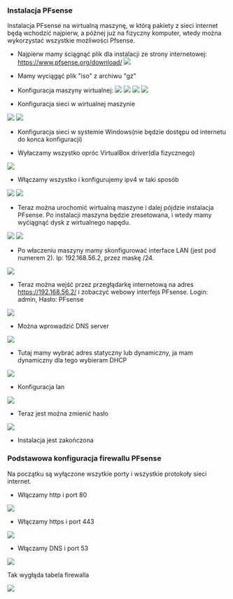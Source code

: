 ### Instalacja PFsense ###
Instalacja PFsense na wirtualną maszynę, w którą pakiety z sieci internet będą wchodzić najpierw, a późnej już na fizyczny komputer, wtedy można wykorzystać wszystkie możliwości Pfsense.

- Najpierw mamy ściągnąć plik dla instalacji ze strony internetowej: https://www.pfsense.org/download/
![](https://pp.userapi.com/c639222/v639222640/4e6e7/loBfxpjMBJg.jpg)

- Mamy wyciągąć plik "iso" z archiwu "gz"

- Konfiguracja maszyny wirtualnej:
![](https://pp.userapi.com/c840222/v840222640/34a54/OhWc1eNUPzc.jpg)
![](https://pp.userapi.com/c637324/v637324640/50f87/cPCSuDbz3TM.jpg)
![](https://pp.userapi.com/c637324/v637324640/50f91/XBvQ8ECPRJU.jpg)
![](https://pp.userapi.com/c637324/v637324640/50f9b/MPz5ZhtFJNM.jpg)

- Konfiguracja sieci w wirtualnej maszynie

![](https://pp.userapi.com/c637324/v637324640/50fae/0x-l2OToWRM.jpg)
![](https://pp.userapi.com/c637324/v637324640/50fb8/E76TN4I-3mk.jpg)

- Konfiguracja sieci w systemie Windows(nie będzie dostępu od internetu do konca konfiguracji)
 
 - Wyłaczamy wszystko opróc VirtualBox driver(dla fizycznego) 
 
 ![](https://pp.userapi.com/c637324/v637324640/50fd3/vbvizjL2a7k.jpg)
 
 - Włączamy wszystko i konfigurujemy ipv4 w taki sposób
 
 ![](https://pp.userapi.com/c637324/v637324640/50fe5/cpeFYKuDFWY.jpg)
 ![](https://pp.userapi.com/c637324/v637324640/50fee/e8dY6WHVSl4.jpg)

- Teraz można urochomić wirtualną maszyne i dalej pójdzie instalacja PFsense. Po instalacji maszyna będzie zresetowana, i wtedy mamy wyćiągnąć dysk z wirtualnego napędu.

![](https://pp.userapi.com/c637324/v637324422/4fcac/pyW3BeLKN8w.jpg)
![](https://pp.userapi.com/c637324/v637324422/4fcbe/0PaQkDnTXus.jpg)

- Po właczeniu maszyny mamy skonfigurować interface LAN (jest pod numerem 2). Ip: 192.168.56.2, przez maskę /24.

![](https://pp.userapi.com/c637324/v637324422/4fd67/-zPcVK2GOZY.jpg)

- Teraz można wejść przez przegłądarkę internetową na adres https://192.168.56.2/ i zobaczyć webowy interfejs PFsense. Login: admin, Hasło: PFsense

![](https://pp.userapi.com/c637324/v637324422/4fd6f/q-NUFIC54Jo.jpg)

- Można wprowadzić DNS server

![](https://pp.userapi.com/c637324/v637324422/4fd77/1OW_LYJaYUw.jpg)

- Tutaj mamy wybrać adres statyczny lub dynamiczny, ja mam dynamiczny dla tego wybieram DHCP

![](https://pp.userapi.com/c637324/v637324422/4fd7f/zv45sZwr1w8.jpg)

- Konfiguracja lan

![](https://pp.userapi.com/c637324/v637324422/4fdb4/TLKeiLtdh1Y.jpg)

- Teraz jest można zmienić hasło

![](https://pp.userapi.com/c637324/v637324422/4fdbc/cv1kC6DMapc.jpg)

- Instalacja jest zakończona 



### Podstawowa konfiguracja firewallu PFsense ###
Na początku są wyłączone wszytkie porty i wszystkie protokoły sieci internet.
- Włączamy http i port 80

![](https://pp.userapi.com/c841638/v841638139/2839c/PMw4cMRGO1Q.jpg)

- Włączamy https i port 443

![](https://pp.userapi.com/c841638/v841638139/283a6/Qm6U6083aas.jpg)

- Włączamy DNS i port 53

![](https://pp.userapi.com/c841638/v841638139/283b0/6adKZHW0g0k.jpg)

Tak wygłąda tabela firewalla 

![](https://pp.userapi.com/c841638/v841638139/28366/ePq7JWgHaxs.jpg)
